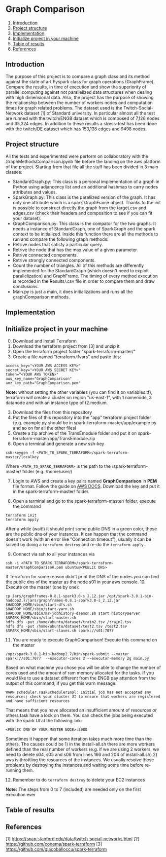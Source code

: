 # Graph Comparison

1. [Introduction](#Introduction)
2. [Project structure](#Project-structure)
3. [Implementation](#Implementation)
4. [Initialize project in your machine](#Initialize-project-in-your-machine)
6. [Table of results](#Table-of-results)
8. [References](#References)

## Introduction
The purpose of this project is to compare a graph class and its method against the state of art Pyspark class for graph operations (GraphFrame). Compare the results, in time of execution and show the superiority of parallel computing against not parallelized data structures when dealing with high dimensional data. Also, the project has the purpose of showing the relationship between the number of workers nodes and computation times for graph related problems. The dataset used is the Twitch-Social-Network dataset [1] of Standard university. In particular almost all the test are runned with the twitch/ENGB dataset which is composed of 7,126 nodes and 35,324 edges. In addition to these results a stress-test has been done with the twitch/DE dataset which has 153,138 edges and 9498 nodes.

## Project structure
All the tests and experimented were perform on collaboratory with the GraphMethodsComparison.ipynb file before the landing on the aws platform of the project. Starting from that file all the stuff has been divided in 3 main classes:
- StandardGraph.py: This class is a personal implementation of a graph in Python using adjancency list and an additional hashmap to carry nodes attributes and values.
- SparkGraph.py: This class is the parallized version of the graph. It has only one attribute which is a spark GraphFrame object. Thanks to the init is possible to construct directly the graph from the target.csv and edges.csv (check their headers and composition to see if you can fit your dataset).
- GraphComparison.py: This class is the compator for the two graphs. It needs a instance of StandardGraph, one of SparkGraph and the spark context to be initialized. Inside this function there are all the methods to run and compare the following graph methods:
- Retrive nodes that satisfy a particular query.
- Retrive the node that has the max value of a given parameter.
- Retrive connected components.
- Retrive strongly connected components.
- Count the number of triangles.
All of this methods are differently implemented for the StandardGraph (which doesn't need to exploit parallelization) and GraphFrame. The timing of every method execution is recorded in the Results/<Name of the task>.csv file in order to compare them and draw conclusions.
- Main.py is just a main, it does initializations and runs all the graphComparison methods.
## Implementation

## Initialize project in your machine
0. Download and install Terraform
1. Download the terraform project from [3] and unzip it
2. Open the terraform project folder "spark-terraform-master/"
3. Create a file named "terraform.tfvars" and paste this:
```
access_key="<YOUR AWS ACCESS KEY>"
secret_key="<YOUR AWS SECRET KEY>"
token="<YOUR AWS TOKEN>"
aws_key_name="GraphComparison"
amz_key_path="GraphComparison.pem"
```
**Note:** without setting the other variables (you can find it on variables.tf), terraform will create a cluster on region "us-east-1", with 1 namenode, 3 datanode and with an instance type of t2.medium.

3. Download the files from this repository
4. Put the files of this repository into the "app" terraform project folder (e.g. example.py should be in spark-terraform-master/app/example.py and so on for all the other files)
5. Create a zip archive of the TransEmodule folder and put it on spark-terraform-master/app/TransEmodule.zip
6. Open a terminal and generate a new ssh-key
```
ssh-keygen -f <PATH_TO_SPARK_TERRAFORM>/spark-terraform-master/localkey
```
Where `<PATH_TO_SPARK_TERRAFORM>` is the path to the /spark-terraform-master/ folder (e.g. /home/user/)

7. Login to AWS and create a key pairs named **GraphComparison** in **PEM** file format. Follow the guide on [AWS DOCS](https://docs.aws.amazon.com/AWSEC2/latest/UserGuide/ec2-key-pairs.html#having-ec2-create-your-key-pair). Download the key and put it in the spark-terraform-master/ folder.

8. Open a terminal and go to the spark-terraform-master/ folder, execute the command
 ```
 terraform init
 terraform apply
 ```
 After a while (wait!) it should print some public DNS in a green color, these are the public dns of your instances.
 It can happen that the command doesn't work (with an error like "Connection timeout"), usually it can be solved by doing a `terraform destroy` and re-do the `terraform apply`.

9. Connect via ssh to all your instances via
 ```
ssh -i <PATH_TO_SPARK_TERRAFORM>/spark-terraform-master/GraphComparison.pem ubuntu@<PUBLIC DNS>
 ```
If Terraform for some reason didn't print the DNS of the nodes you can find the public dns of the master as the node s01 in your aws console.
10. Execute on the master (one by one):
 ```
cp Jars/graphframes-0.8.1-spark3.0-s_2.12.jar /opt/spark-3.0.1-bin-hadoop2.7/jars/graphframes-0.8.1-spark3.0-s_2.12.jar
$HADOOP_HOME/sbin/start-dfs.sh
$HADOOP_HOME/sbin/start-yarn.sh
$HADOOP_HOME/sbin/mr-jobhistory-daemon.sh start historyserver
$SPARK_HOME/sbin/start-master.sh
hdfs dfs -put /home/ubuntu/dataset/train2.tsv /train2.tsv
hdfs dfs -put /home/ubuntu/dataset/test2.tsv /test2.tsv
$SPARK_HOME/sbin/start-slaves.sh spark://s01:7077
 ```

11. You are ready to execute GraphComparison! Execute this command on the master
```
/opt/spark-3.0.1-bin-hadoop2.7/bin/spark-submit --master spark://s01:7077  --executor-cores 2 --executor-memory 2g main.py
```
Based on what machine you chose you will be able to change the number of cores used and the amount of ram memory allocated for the tasks. If you would like to use a dataset different from the ENGB pay attention from the output of this command; if you get this warn message:
```
WARN scheduler.TaskSchedulerImpl: Initial job has not accepted any resources; check your cluster UI to ensure that workers are registered and have sufficient resources
```
That means that you have allocated an insufficient amount of resources or others task have a lock on them. You can check the jobs being executed with the spark UI at the following link:
```
<PUBLIC DNS OF YOUR MASTER NODE>:8080
```
Sometimes it happen that some iteration takes much more time than the others. The causes could be 1) in the install-all.sh there are more workers defined than the real number of workers (e.g. if we are using 2 workers, we need to delete s04, s05 and s06 from lines 166 and 204 of install-all.sh) 2) aws is throttling the resources of the instances. We usually resolve these problems by destroying the instances and waiting some time before re-running them.

12. Remember to do `terraform destroy` to delete your EC2 instances

**Note:** The steps from 0 to 7 (included) are needed only on the first execution ever
## Table of results

## References
\[1\] https://snap.stanford.edu/data/twitch-social-networks.html
\[2\] https://github.com/conema/spark-terraform
\[3\] https://github.com/giacoballoccu/spark-terraform
